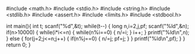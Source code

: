 #include <math.h>
#include <stdio.h>
#include <string.h>
#include <stdlib.h>
#include <assert.h>
#include <limits.h>
#include <stdbool.h>

int main(){
    int t; 
    scanf("%d",&t);
    while(t--)
    {
        long n,i=2,j,pf;
        scanf("%ld",&n);
        if(n>10000)
        {
            while(i*i<=n)
            {
                while(n%i==0)
                {
                    n/=i;
                }
                i++;
            }
            printf("%ld\n",n);
        }
        else
        {
            for(j=2;j<=n;j++)
            {
                if(n%j==0)
                {
                    n/=j;
                    pf=j;
                }
            }
            printf("%ld\n",pf);
        }
    }
    return 0;
}
